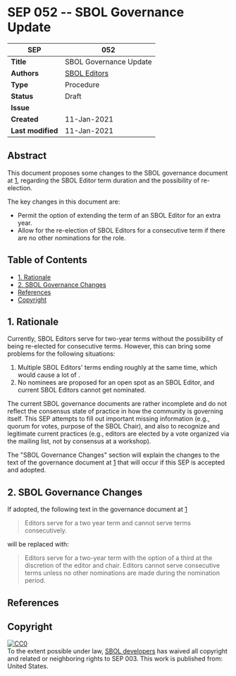 # SEP 052 -- SBOL Governance Update

| SEP | 052 |
| --- | --- |
| **Title** | SBOL Governance Update |
| **Authors** | [SBOL Editors](sbol-editors@googlegroups.com) |
| **Type** | Procedure |
| **Status** | Draft |
| **Issue** | |
| **Created** | 11-Jan-2021 |
| **Last modified** | 11-Jan-2021 |

## Abstract

This document proposes some changes to the SBOL governance document at [1](https://sbolstandard.org/community-governance/), regarding the SBOL Editor term duration and the possibility of re-election.

The key changes in this document are:

- Permit the option of extending the term of an SBOL Editor for an extra year.
- Allow for the re-election of SBOL Editors for a consecutive term if there are no other nominations for the role.

## Table of Contents

- [1. Rationale](#rationale)
- [2. SBOL Governance Changes](#specification)
- [References](#references)
- [Copyright](#copyright)

## 1. Rationale <a name="rationale"></a>

Currently, SBOL Editors serve for two-year terms without the possibility of being re-elected for consecutive terms. However, this can bring some problems for the following situations:

1. Multiple SBOL Editors' terms ending roughly at the same time, which would cause a lot of .
2. No nominees are proposed for an open spot as an SBOL Editor, and current SBOL Editors cannot get nominated.

The current SBOL governance documents are rather incomplete and do not reflect the consensus state of practice in how the community is governing itself.  This SEP attempts to fill out important missing information (e.g., quorum for votes, purpose of the SBOL Chair), and also to recognize and legitimate current practices (e.g., editors are elected by a vote organized via the mailing list, not by consensus at a workshop).

The "SBOL Governance Changes" section will explain the changes to the text of the governance document at [1](https://sbolstandard.org/community-governance/) that will occur if this SEP is accepted and adopted.

## 2. SBOL Governance Changes <a name="specification"></a>

If adopted, the following text in the governance document at [1](https://sbolstandard.org/community-governance/)

> Editors serve for a two year term and cannot serve terms consecutively.

will be replaced with:

> Editors serve for a two-year term with the option of a third at the discretion of the editor and chair.  Editors cannot serve consecutive terms unless no other nominations are made during the nomination period.


## References <a name='references'></a>

## Copyright <a name='copyright'></a>

<p xmlns:dct="http://purl.org/dc/terms/" xmlns:vcard="http://www.w3.org/2001/vcard-rdf/3.0#">
  <a rel="license"
     href="http://creativecommons.org/publicdomain/zero/1.0/">
    <img src="http://i.creativecommons.org/p/zero/1.0/88x31.png" style="border-style: none;" alt="CC0" />
  </a>
  <br />
  To the extent possible under law,
  <a rel="dct:publisher"
     href="sbolstandard.org">
    <span property="dct:title">SBOL developers</span></a>
  has waived all copyright and related or neighboring rights to
  <span property="dct:title">SEP 003</span>.
This work is published from:
<span property="vcard:Country" datatype="dct:ISO3166"
      content="US" about="sbolstandard.org">
  United States</span>.
</p>
